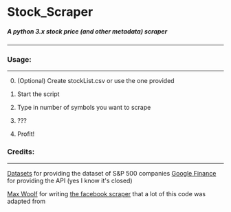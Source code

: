 # Stock_Scraper

##### A python 3.x stock price (and other metadata) scraper

---


### Usage:

---

0. (Optional) Create stockList.csv or use the one provided

1. Start the script

2. Type in number of symbols you want to scrape

3. ???

4. Profit!


### Credits:

---

[Datasets](https://github.com/datasets) for providing the dataset of S&P 500 companies
[Google Finance](https://developers.google.com/finance/) for providing the API (yes I know it's closed)

[Max Woolf](https://github.com/minimaxir) for writing [the facebook scraper](https://github.com/minimaxir/facebook-page-post-scraper) that a lot of this code was adapted from